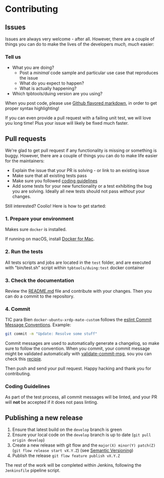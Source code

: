 # Contributing

## Issues

Issues are always very welcome - after all. However, there are a couple of things you can do to make the lives of the developers _much, much_ easier:

### Tell us

* What you are doing?
  * Post a _minimal_ code sample and particular use case that reproduces the issue
  * What do you expect to happen?
  * What is actually happening?
* Which tpbtools/duing version are you using?

When you post code, please use [Github flavored markdown](https://help.github.com/articles/github-flavored-markdown), in order to get proper syntax highlighting!

If you can even provide a pull request with a failing unit test, we will love you long time! Plus your issue will likely be fixed much faster.

## Pull requests

We're glad to get pull request if any functionality is missing or something is buggy. However, there are a couple of things you can do to make life easier for the maintainers:

* Explain the issue that your PR is solving - or link to an existing issue
* Make sure that all existing tests pass
* Make sure you followed [coding guidelines](https://github.com/tpbtools/docker-ubuntu-xrdp-mate-custom/blob/master/CONTRIBUTING.md#coding-guidelines)
* Add some tests for your new functionality or a test exhibiting the bug you are solving. Ideally all new tests should not pass _without_ your changes.

Still interested? Coolio! Here is how to get started:

### 1. Prepare your environment

Makes sure `docker` is installed.

If running on macOS, install [Docker for Mac](https://docs.docker.com/docker-for-mac/).

### 2. Run the tests

All tests scripts and jobs are located in the `test` folder, and are executed with "bin/test.sh" script within `tpbtools/duing:test` docker container

### 3. Check the documentation

Review the [README.md](duing/README.md) file and contribute with your changes. Then you can do a commit to the repository.

### 4. Commit

TIC para Bien `docker-ubuntu-xrdp-mate-custom` follows the [eslint Commit Message Conventions](https://github.com/willsoto/validate-commit/blob/master/conventions/eslint.md).
Example:

```sh
git commit -m "Update: Resolve some stuff"
```

Commit messages are used to automatically generate a changelog, so make sure to follow the convention.
When you commit, your commit message might be validated automatically with [validate-commit-msg](https://github.com/willsoto/validate-commit), sou you can check this [recipie](https://gist.github.com/pedroamador/6635a4912546301c6beca6efd4dc3655).

Then push and send your pull request. Happy hacking and thank you for contributing.

### Coding Guidelines

As part of the test process, all commit messages will be linted, and your PR will **not** be accepted if it does not pass linting.

## Publishing a new release

1. Ensure that latest build on the `develop` branch is green
1. Ensure your local code on the `develop` branch is up to date (`git pull origin develop`)
1. Create a new release with git flow and the `major(X) minor(Y) patch(Z)` (`git flow release start vX.Y.Z`) (see [Semantic Versioning](http://semver.org))
1. Publish the release `git flow feature publish vX.Y.Z`

The rest of the work will be completed within Jenkins, following the `Jenkinsfile` pipeline script.
